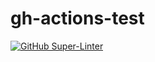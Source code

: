 # gh-actions-test

[![GitHub Super-Linter](https://github.com/mac0201/gh-actions-test/workflows/Lint%20Code%20Base/badge.svg)](https://github.com/marketplace/actions/super-linter)
